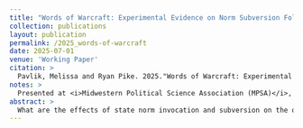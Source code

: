 ```yaml
---
title: "Words of Warcraft: Experimental Evidence on Norm Subversion Following Russia's Invasion of Ukraine"
collection: publications
layout: publication
permalink: /2025_words-of-warcraft
date: 2025-07-01
venue: 'Working Paper'
citation: >
  Pavlik, Melissa and Ryan Pike. 2025."Words of Warcraft: Experimental Evidence on Norm Subversion Following Russia's Invasion of Ukraine." <i>Working paper</i>.
notes: >
  Presented at <i>Midwestern Political Science Association (MPSA)</i>, 2023; <i>American Political Science Association (APSA)</i>, 2024; and <i>European Political Science Association (EPSA)</i> 2024 and 2025. Work supported by the Nuclear Security Program at the MacMillian Center for International and Area Studies at Yale University (2024), and the Multidisciplinary Experimental Research Grant at the Institute for Social and Policy Studies at Yale University (2024). Draft available upon request.
abstract: >
  What are the effects of state norm invocation and subversion on the opinions of foreign audiences? During geopolitical crises, states often use and adapt normative principles underlying the Liberal International Order (LIO) to mitigate backlash and justify their positions. This framing tactic is not just aimed at other states, but at key domestic populations in third-party states, especially with the advent of social media. We assess the effectiveness of norm invocation and subversion by rival geopolitical powers in the context of the ongoing War in Ukraine, and in particular how norm usage affects populations differently depending on whether or not they are liberal. Using a novel survey experiment design with interactive mock social media posts, we show how rival states' framing of the Ukraine crisis with normative principles affects political beliefs in Hungary, Germany, and the U.S. We find that that norm usage shifts public opinion more than either unrelated sports posts or posts justifying actions of self-interest. However, regardless of the actor invoking the norm, these posts shift respondents views <i>against</i> Russian stances in the war, and towards greater approval of the LIO. Meanwhile, heterogeneity analysis reveals that differences in reactions between liberals and illiberals are driving the vast majority of the average treatment effects we observe. Whereas illiberals tend to demonstrate few subgroup effects depending on treatment type, liberals are much more likely to reject subversion by increasing support for key tenants of the LIO and support for policy interventions that favor Ukraine. These findings provide support for our argument that, in a similar fashion to domestic democratic backsliding, international transgressions are largely objected to by liberals, while illiberals are indifferent.
---
```

